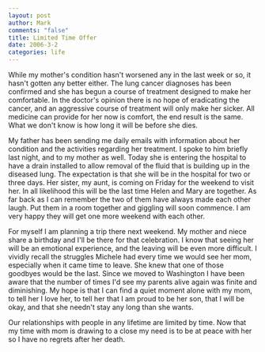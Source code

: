 ```yaml
--- 
layout: post
author: Mark
comments: "false"
title: Limited Time Offer
date: 2006-3-2
categories: life
---
```

While my mother's condition hasn't worsened any in the last week or so, it hasn't gotten any better either. The lung cancer diagnoses has been confirmed and she has begun a course of treatment designed to make her comfortable. In the doctor's opinion there is no hope of eradicating the cancer, and an aggressive course of treatment will only make her sicker. All medicine can provide for her now is comfort, the end result is the same. What we don't know is how long it will be before she dies.

My father has been sending me daily emails with information about her condition and the activities regarding her treatment. I spoke to him briefly last night, and to my mother as well. Today she is entering the hospital to have a drain installed to allow removal of the fluid that is building up in the diseased lung. The expectation is that she will be in the hospital for two or three days. Her sister, my aunt, is coming on Friday for the weekend to visit her. In all likelihood this will be the last time Helen and Mary are together. As far back as I can remember the two of them have always made each other laugh. Put them in a room together and giggling will soon commence. I am very happy they will get one more weekend with each other.

For myself I am planning a trip there next weekend. My mother and niece share a birthday and I'll be there for that celebration. I know that seeing her will be an emotional experience, and the leaving will be even more difficult. I vividly recall the struggles Michele had every time we would see her mom, especially when it came time to leave. She knew that one of those goodbyes would be the last. Since we moved to Washington I have been aware that the number of times I'd see my parents alive again was finite and diminishing. My hope is that I can find a quiet moment alone with my mom, to tell her I love her, to tell her that I am proud to be her son, that I will be okay, and that she needn't stay any long than she wants.

Our relationships with people in any lifetime are limited by time. Now that my time with mom is drawing to a close my need is to be at peace with her so I have no regrets after her death.
